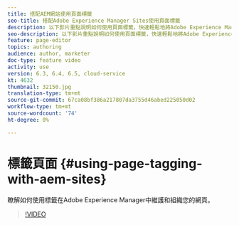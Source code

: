 ```yaml
---
title: 搭配AEM網站使用頁面標籤
seo-title: 搭配Adobe Experience Manager Sites使用頁面標籤
description: 以下影片重點說明如何使用頁面標籤，快速輕鬆地將Adobe Experience Manager中的網站內容分類。
seo-description: 以下影片重點說明如何使用頁面標籤，快速輕鬆地將Adobe Experience Manager中的網站內容分類。
feature: page-editor
topics: authoring
audience: author, marketer
doc-type: feature video
activity: use
version: 6.3, 6.4, 6.5, cloud-service
kt: 4632
thumbnail: 32150.jpg
translation-type: tm+mt
source-git-commit: 67ca08bf386a217807da3755d46abed225050d02
workflow-type: tm+mt
source-wordcount: '74'
ht-degree: 0%

---
```



# 標籤頁面 {#using-page-tagging-with-aem-sites}

瞭解如何使用標籤在Adobe Experience Manager中維護和組織您的網頁。

>[!VIDEO](https://video.tv.adobe.com/v/32150?quality=12&learn=on)
